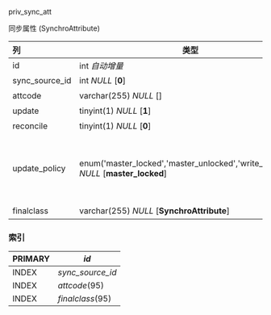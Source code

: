 priv_sync_att

同步属性 (SynchroAttribute)



| 列             | 类型                                                         | 注释                                                         |
| :------------- | ------------------------------------------------------------ | ------------------------------------------------------------ |
| id             | int *自动增量*                                               | 自增ID                                                       |
| sync_source_id | int *NULL* [**0**]                                           | 同步数据源                                                   |
| attcode        | varchar(255) *NULL* []                                       | 属性代码                                                     |
| update         | tinyint(1) *NULL* [**1**]                                    | 更新                                                         |
| reconcile      | tinyint(1) *NULL* [**0**]                                    | 一致                                                         |
| update_policy  | enum('master_locked','master_unlocked','write_if_empty') *NULL* [**master_locked**] | 更新策略，加锁 (master_locked), 解锁 (master_unlocked), 如果为空则初始化 (write_if_empty) |
| finalclass     | varchar(255) *NULL* [**SynchroAttribute**]                   | 类别                                                         |

### 索引

| PRIMARY | *id*             |
| :------ | ---------------- |
| INDEX   | *sync_source_id* |
| INDEX   | *attcode*(95)    |
| INDEX   | *finalclass*(95) |